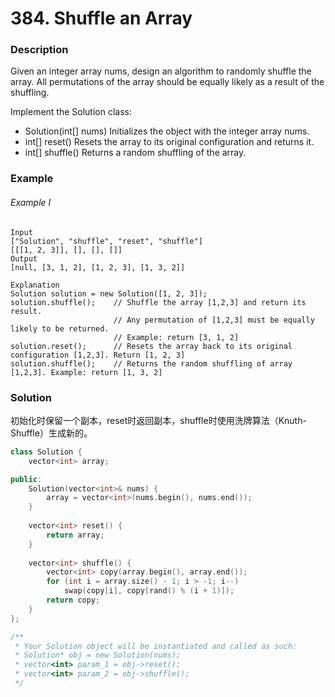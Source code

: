 # 384. Shuffle an Array

### Description

Given an integer array nums, design an algorithm to randomly shuffle the array. All permutations of the array should be equally likely as a result of the shuffling.

Implement the Solution class:

- Solution(int[] nums) Initializes the object with the integer array nums.
- int[] reset() Resets the array to its original configuration and returns it.
- int[] shuffle() Returns a random shuffling of the array.

### Example 

###### Example I

```
Input
["Solution", "shuffle", "reset", "shuffle"]
[[[1, 2, 3]], [], [], []]
Output
[null, [3, 1, 2], [1, 2, 3], [1, 3, 2]]

Explanation
Solution solution = new Solution([1, 2, 3]);
solution.shuffle();    // Shuffle the array [1,2,3] and return its result.
                       // Any permutation of [1,2,3] must be equally likely to be returned.
                       // Example: return [3, 1, 2]
solution.reset();      // Resets the array back to its original configuration [1,2,3]. Return [1, 2, 3]
solution.shuffle();    // Returns the random shuffling of array [1,2,3]. Example: return [1, 3, 2]
```

### Solution

初始化时保留一个副本，reset时返回副本，shuffle时使用洗牌算法（Knuth-Shuffle）生成新的。

```c++
class Solution {
    vector<int> array;

public:
    Solution(vector<int>& nums) {
        array = vector<int>(nums.begin(), nums.end());
    }
    
    vector<int> reset() {
        return array;
    }
    
    vector<int> shuffle() {
        vector<int> copy(array.begin(), array.end());
        for (int i = array.size() - 1; i > -1; i--) 
            swap(copy[i], copy[rand() % (i + 1)]);
        return copy;
    }
};

/**
 * Your Solution object will be instantiated and called as such:
 * Solution* obj = new Solution(nums);
 * vector<int> param_1 = obj->reset();
 * vector<int> param_2 = obj->shuffle();
 */
```
